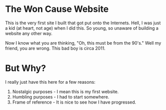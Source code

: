 # The Won Cause Website

This is the very first site I built that got put onto the Internets. Hell,
I was just a kid (at heart, not age) when I did this. So young, so unaware
of building a website any other way.

Now I know what you are thinking, "Oh, this must be from the 90's." Well my
friend, you are wrong. This bad boy is circa 2011.

# But Why?

I really just have this here for a few reasons:

1. Nostalgic purposes - I mean this is my first website.
2. Humbling purposes - I had to start somewhere.
3. Frame of reference - It is nice to see how I have progressed.
